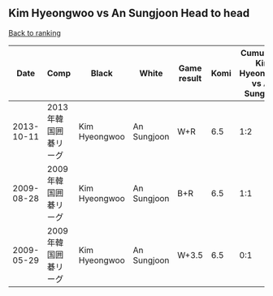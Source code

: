 ## Kim Hyeongwoo vs An Sungjoon Head to head

[Back to ranking](../../index.md)




| **Date** | **Comp** | **Black** | **White** | **Game result** | **Komi** | **Cumulative Kim Hyeongwoo vs An Sungjoon** | **Kim Hyeongwoo streak** | **An Sungjoon streak** | 
| --- | --- | --- | --- | --- | --- | --- | --- | --- |
| 2013-10-11 | 2013年韓国囲碁リーグ | Kim Hyeongwoo | An Sungjoon | W+R | 6.5 | 1:2 | 0 | 1 | 
| 2009-08-28 | 2009年韓国囲碁リーグ | Kim Hyeongwoo | An Sungjoon | B+R | 6.5 | 1:1 | 1 | 0 | 
| 2009-05-29 | 2009年韓国囲碁リーグ | Kim Hyeongwoo | An Sungjoon | W+3.5 | 6.5 | 0:1 | 0 | 1 |




